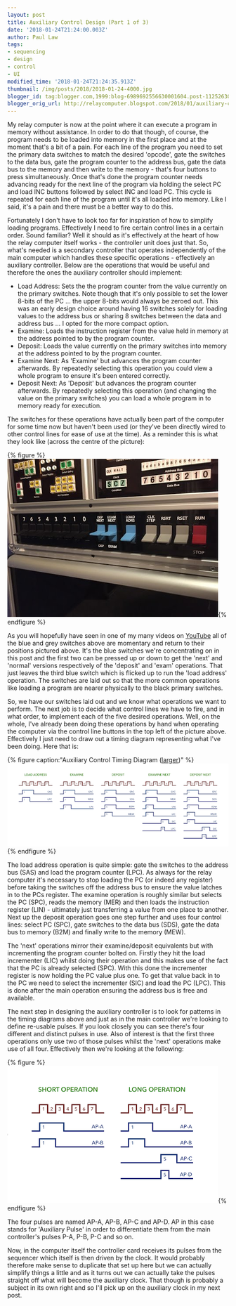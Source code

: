 ```yaml
---
layout: post
title: Auxiliary Control Design (Part 1 of 3)
date: '2018-01-24T21:24:00.003Z'
author: Paul Law
tags:
- sequencing
- design
- control
- UI
modified_time: '2018-01-24T21:24:35.913Z'
thumbnail: /img/posts/2018/2018-01-24-4000.jpg
blogger_id: tag:blogger.com,1999:blog-6989692556630001604.post-1125263049129585434
blogger_orig_url: http://relaycomputer.blogspot.com/2018/01/auxiliary-control-design-part-1-of-3.html
---
```


My relay computer is now at the point where it can execute a program in memory 
without assistance. In order to do that though, of course, the program needs 
to be loaded into memory in the first place and at the moment that's a bit of 
a pain. For each line of the program you need to set the primary data switches 
to match the desired 'opcode', gate the switches to the data bus, gate the 
program counter to the address bus, gate the data bus to the memory and then 
write to the memory - that's four buttons to press simultaneously. Once that's 
done the program counter needs advancing ready for the next line of the 
program via holding the select PC and load INC buttons followed by select INC 
and load PC. This cycle is repeated for each line of the program until it's 
all loaded into memory. Like I said, it's a pain and there must be a better 
way to do this.

Fortunately I don't have to 
look too far for inspiration of how to simplify loading programs. Effectively 
I need to fire certain control lines in a certain order. Sound familiar? Well 
it should as it's effectively at the heart of how the relay computer itself 
works - the controller unit does just that. So, what's needed is a secondary 
controller that operates independently of the main computer which handles 
these specific operations - effectively an auxiliary controller. Below are the 
operations that would be useful and therefore the ones the auxiliary 
controller should implement:

* Load Address: Sets 
the the program counter from the value currently on the primary switches. Note 
though that it's only possible to set the lower 8-bits of the PC ... the upper 
8-bits would always be zeroed out. This was an early design choice around 
having 16 switches solely for loading values to the address bus or sharing 8 
switches between the data and address bus ... I opted for the more compact 
option.
* Examine: Loads the instruction register from the value 
held in memory at the address pointed to by the program 
counter.
* Deposit: Loads the value currently on the primary 
switches into memory at the address pointed to by the program 
counter.
* Examine Next: As 'Examine' but advances the program 
counter afterwards. By repeatedly selecting this operation you could view a 
whole program to ensure it's been entered correctly.
* Deposit Next: As 'Deposit' but advances the program counter afterwards. By repeatedly 
selecting this operation (and changing the value on the primary switches) you 
can load a whole program in to memory ready for 
execution.

The switches for these operations have actually 
been part of the computer for some time now but haven't been used (or they've 
been directly wired to other control lines for ease of use at the time). As a 
reminder this is what they look like (across the centre of the 
picture):

{% figure %}![Auxiliary Control / Primary Switches](/assets/img/posts/2018/2018-01-24-0000.jpg){% endfigure %}

As 
you will hopefully have seen in one of my many videos on 
[YouTube](https://www.youtube.com/channel/UCDn07eKw2HDPIgSAGQgliAA?view_as=subscriber) all 
of the blue and grey switches above are momentary and return to their 
positions pictured above. It's the blue switches we're concentrating on in 
this post and the first two can be pressed up or down to get the 'next' and 
'normal' versions respectively of the 'deposit' and 'exam' operations. That 
just leaves the third blue switch which is flicked up to run the 'load 
address' operation. The switches are laid out so that the more common 
operations like loading a program are nearer physically to the black primary 
switches.

So, we have our switches laid out and we 
know what operations we want to perform. The next job is to decide what 
control lines we have to fire, and in what order, to implement each of the 
five desired operations. Well, on the whole, I've already been doing these 
operations by hand when operating the computer via the control line buttons in 
the top left of the picture above. Effectively I just need to draw out a 
timing diagram representing what I've been doing. Here that is:

{% figure caption:"Auxiliary Control Timing Diagram ([larger](/assets/img/posts/2018/2018-01-24-1000.png))" %}![Auxiliary Control Timing Diagram](/assets/img/posts/2018/2018-01-24-0001.png){% endfigure %}

The load address operation is quite simple: gate the switches to 
the address bus (SAS) and load the program counter (LPC). As always for the 
relay computer it's necessary to stop loading the PC (or indeed any register) 
before taking the switches off the address bus to ensure the value latches in 
to the PCs register. The examine operation is roughly similar but selects the 
PC (SPC), reads the memory (MER) and then loads the instruction register 
(LIN) - ultimately just transferring a value from one place to another. Next up the 
deposit operation goes one step further and uses four control lines: select PC 
(SPC), gate switches to the data bus (SDS), gate the data bus to memory (B2M) 
and finally write to the memory (MEW).

The 'next' operations mirror 
their examine/deposit equivalents but with incrementing the program counter 
bolted on. Firstly they hit the load incrementer (LIC) whilst doing their 
operation and this makes use of the fact that the PC is already selected 
(SPC). With this done the incrementer register is now holding the PC value 
plus one. To get that value back in to the PC we need to select the 
incrementer (SIC) and load the PC (LPC). This is done after the main operation 
ensuring the address bus is free and available.

The next step in 
designing the auxiliary controller is to look for patterns in the timing 
diagrams above and just as in the main controller we're looking to define 
re-usable pulses. If you look closely you can see there's four different and 
distinct pulses in use. Also of interest is that the first three operations 
only use two of those pulses whilst the 'next' operations make use of all 
four. Effectively then we're looking at the following:

{% figure %}![Operation Pulses](/assets/img/posts/2018/2018-01-24-0002.png){% endfigure %}

The four pulses are 
named AP-A, AP-B, AP-C and AP-D. AP in this case stands for 'Auxiliary Pulse' 
in order to differentiate them from the main controller's pulses P-A, P-B, P-C 
and so on.

Now, in the computer itself the controller card receives 
its pulses from the sequencer which itself is then driven by the clock. It 
would probably therefore make sense to duplicate that set up here but we can 
actually simplify things a little and as it turns out we can actually take the 
pulses straight off what will become the auxiliary clock. That though is 
probably a subject in its own right and so I'll pick up on the auxiliary clock 
in my next post.
